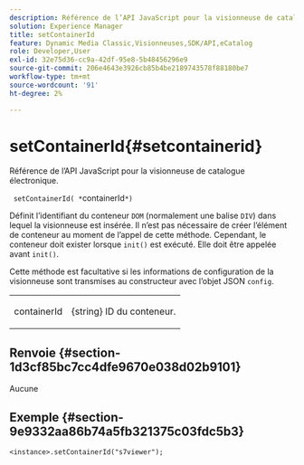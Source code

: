 ```yaml
---
description: Référence de l’API JavaScript pour la visionneuse de catalogue électronique.
solution: Experience Manager
title: setContainerId
feature: Dynamic Media Classic,Visionneuses,SDK/API,eCatalog
role: Developer,User
exl-id: 32e75d36-cc9a-42df-95e8-5b48456296e9
source-git-commit: 206e4643e3926cb85b4be2189743578f88180be7
workflow-type: tm+mt
source-wordcount: '91'
ht-degree: 2%

---
```


# setContainerId{#setcontainerid}

Référence de l’API JavaScript pour la visionneuse de catalogue électronique.

` setContainerId( *`containerId`*)`

Définit l’identifiant du conteneur `DOM` (normalement une balise `DIV`) dans lequel la visionneuse est insérée. Il n’est pas nécessaire de créer l’élément de conteneur au moment de l’appel de cette méthode. Cependant, le conteneur doit exister lorsque `init()` est exécuté. Elle doit être appelée avant `init()`.

Cette méthode est facultative si les informations de configuration de la visionneuse sont transmises au constructeur avec l’objet JSON `config`.

<table id="table_896DFF34A68A403DB93A6D597461A573"> 
 <tbody> 
  <tr> 
   <td colname="col1"> <p> <span class="codeph"> <span class="varname"> containerId  </span> </span> </p> </td> 
   <td colname="col2"> <p> <span class="codeph"> {string}  </span> ID du conteneur. </p> </td> 
  </tr> 
 </tbody> 
</table>

## Renvoie {#section-1d3cf85bc7cc4dfe9670e038d02b9101}

Aucune

## Exemple {#section-9e9332aa86b74a5fb321375c03fdc5b3}

```
<instance>.setContainerId("s7viewer");
```

